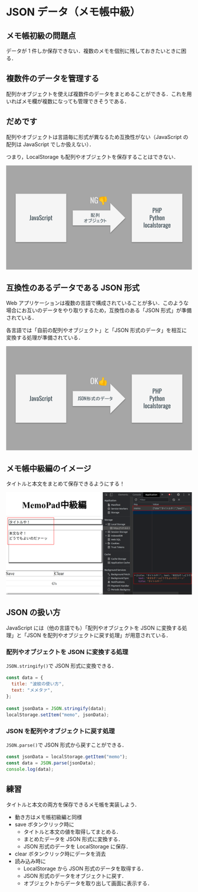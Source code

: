 # JSON データ（メモ帳中級）

## メモ帳初級の問題点

データが 1 件しか保存できない．複数のメモを個別に残しておきたいときに困る．

## 複数件のデータを管理する

配列かオブジェクトを使えば複数件のデータをまとめることができる．これを用いればメモ欄が複数になっても管理できそうである．

## だめです

配列やオブジェクトは言語毎に形式が異なるため互換性がない（JavaScript の配列は JavaScript でしか扱えない）．

つまり，LocalStorage も配列やオブジェクトを保存することはできない．

![json解説01](./img/js_localstorage_json01.svg)

## 互換性のあるデータである JSON 形式

Web アプリケーションは複数の言語で構成されていることが多い．このような場合にお互いのデータをやり取りするため，互換性のある「JSON 形式」が準備されている．

各言語では「自前の配列やオブジェクト」と「JSON 形式のデータ」を相互に変換する処理が準備されている．

![json解説02](./img/js_localstorage_json02.svg)

## メモ帳中級編のイメージ

タイトルと本文をまとめて保存できるようにする！

![](./img/20210620235722.png)

## JSON の扱い方

JavaScript には（他の言語でも）「配列やオブジェクトを JSON に変換する処理」と「JSON を配列やオブジェクトに戻す処理」が用意されている．

### 配列やオブジェクトを JSON に変換する処理

`JSON.stringify()`で JSON 形式に変換できる．

```js
const data = {
  title: "波紋の使い方",
  text: "メメタァ",
};

const jsonData = JSON.stringify(data);
localStorage.setItem("memo", jsonData);
```

### JSON を配列やオブジェクトに戻す処理

`JSON.parse()`で JSON 形式から戻すことができる．

```js
const jsonData = localStorage.getItem("memo");
const data = JSON.parse(jsonData);
console.log(data);
```

## 練習

タイトルと本文の両方を保存できるメモ帳を実装しよう．

- 動き方はメモ帳初級編と同様
- save ボタンクリック時に
  - タイトルと本文の値を取得してまとめる．
  - まとめたデータを JSON 形式に変換する．
  - JSON 形式のデータを LocalStorage に保存．
- clear ボタンクリック時にデータを消去
- 読み込み時に
  - LocalStorage から JSON 形式のデータを取得する．
  - JSON 形式のデータをオブジェクトに戻す．
  - オブジェクトからデータを取り出して画面に表示する．
